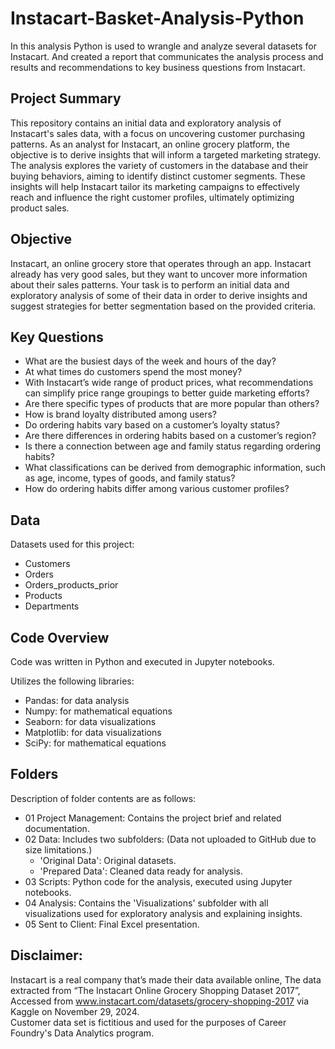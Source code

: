 # Instacart-Basket-Analysis-Python

In this analysis Python is used to wrangle and analyze several datasets for Instacart. And created a report that communicates the analysis process and results and recommendations to key business questions from Instacart.

## **Project Summary**

This repository contains an initial data and exploratory analysis of Instacart's sales data, with a focus on uncovering customer purchasing patterns. As an analyst for Instacart, an online grocery platform, the objective is to derive insights that will inform a targeted marketing strategy. The analysis explores the variety of customers in the database and their buying behaviors, aiming to identify distinct customer segments. These insights will help Instacart tailor its marketing campaigns to effectively reach and influence the right customer profiles, ultimately optimizing product sales.

## **Objective**

Instacart, an online grocery store that operates through an app. Instacart already has very good sales, but they want to uncover more information about their sales patterns. Your task is to perform an initial data and exploratory analysis of some of their data in order to derive insights and suggest strategies for better segmentation based on the provided criteria.

## **Key Questions**

* What are the busiest days of the week and hours of the day?
* At what times do customers spend the most money?
* With Instacart’s wide range of product prices, what recommendations can simplify price range groupings to better guide marketing efforts?
* Are there specific types of products that are more popular than others?
* How is brand loyalty distributed among users?
* Do ordering habits vary based on a customer’s loyalty status?
* Are there differences in ordering habits based on a customer’s region?
* Is there a connection between age and family status regarding ordering habits?
* What classifications can be derived from demographic information, such as age, income, types of goods, and family status?
* How do ordering habits differ among various customer profiles?

## **Data**

Datasets used for this project:

* Customers
* Orders
* Orders_products_prior
* Products
* Departments

## **Code Overview**

Code was written in Python and executed in Jupyter notebooks.

Utilizes the following libraries:

* Pandas: for data analysis
* Numpy: for mathematical equations
* Seaborn: for data visualizations
* Matplotlib: for data visualizations
* SciPy: for mathematical equations

## **Folders**

Description of folder contents are as follows:
* 01 Project Management: Contains the project brief and related documentation.
* 02 Data: Includes two subfolders: (Data not uploaded to GitHub due to size limitations.)
  * 'Original Data': Original datasets.
  * 'Prepared Data': Cleaned data ready for analysis.
* 03 Scripts: Python code for the analysis, executed using Jupyter notebooks.
* 04 Analysis: Contains the 'Visualizations' subfolder with all visualizations used for exploratory analysis and explaining insights.
* 05 Sent to Client: Final Excel presentation.

## **Disclaimer:**

Instacart is a real company that’s made their data available online, The data extracted from “The Instacart Online Grocery Shopping Dataset 2017”, Accessed from www.instacart.com/datasets/grocery-shopping-2017 via Kaggle on November 29, 2024. <br/>
Customer data set is fictitious and used for the purposes of Career Foundry's Data Analytics program.
